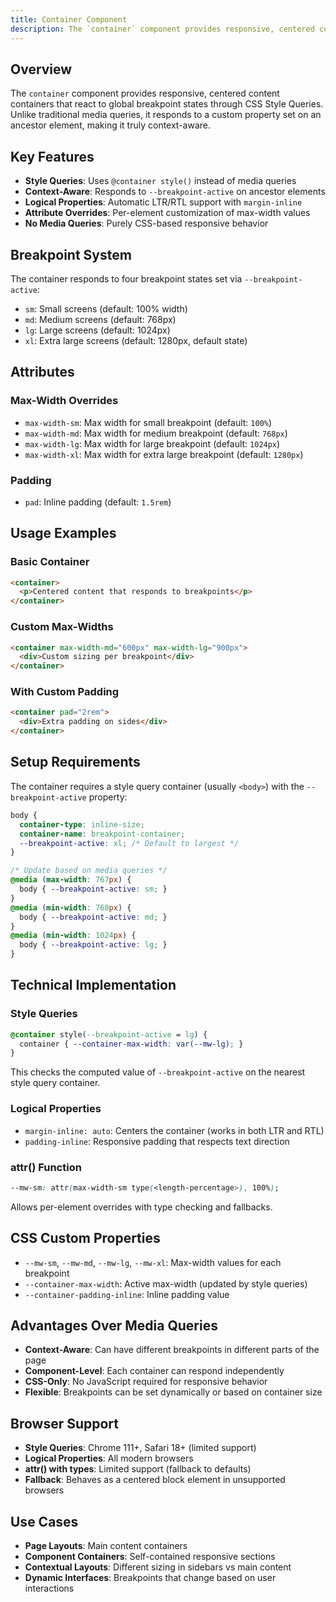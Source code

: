 ```yaml
---
title: Container Component
description: The `container` component provides responsive, centered content containers that react to global breakpoint states through CSS Style Queries. Unlike traditional 
---
```


## Overview
The `container` component provides responsive, centered content containers that react to global breakpoint states through CSS Style Queries. Unlike traditional media queries, it responds to a custom property set on an ancestor element, making it truly context-aware.

## Key Features
- **Style Queries**: Uses `@container style()` instead of media queries
- **Context-Aware**: Responds to `--breakpoint-active` on ancestor elements
- **Logical Properties**: Automatic LTR/RTL support with `margin-inline`
- **Attribute Overrides**: Per-element customization of max-width values
- **No Media Queries**: Purely CSS-based responsive behavior

## Breakpoint System

The container responds to four breakpoint states set via `--breakpoint-active`:

- `sm`: Small screens (default: 100% width)
- `md`: Medium screens (default: 768px)
- `lg`: Large screens (default: 1024px)
- `xl`: Extra large screens (default: 1280px, default state)

## Attributes

### Max-Width Overrides
- `max-width-sm`: Max width for small breakpoint (default: `100%`)
- `max-width-md`: Max width for medium breakpoint (default: `768px`)
- `max-width-lg`: Max width for large breakpoint (default: `1024px`)
- `max-width-xl`: Max width for extra large breakpoint (default: `1280px`)

### Padding
- `pad`: Inline padding (default: `1.5rem`)

## Usage Examples

### Basic Container
```html
<container>
  <p>Centered content that responds to breakpoints</p>
</container>
```

### Custom Max-Widths
```html
<container max-width-md="600px" max-width-lg="900px">
  <div>Custom sizing per breakpoint</div>
</container>
```

### With Custom Padding
```html
<container pad="2rem">
  <div>Extra padding on sides</div>
</container>
```

## Setup Requirements

The container requires a style query container (usually `<body>`) with the `--breakpoint-active` property:

```css
body {
  container-type: inline-size;
  container-name: breakpoint-container;
  --breakpoint-active: xl; /* Default to largest */
}

/* Update based on media queries */
@media (max-width: 767px) {
  body { --breakpoint-active: sm; }
}
@media (min-width: 768px) {
  body { --breakpoint-active: md; }
}
@media (min-width: 1024px) {
  body { --breakpoint-active: lg; }
}
```

## Technical Implementation

### Style Queries
```css
@container style(--breakpoint-active = lg) {
  container { --container-max-width: var(--mw-lg); }
}
```

This checks the computed value of `--breakpoint-active` on the nearest style query container.

### Logical Properties
- `margin-inline: auto`: Centers the container (works in both LTR and RTL)
- `padding-inline`: Responsive padding that respects text direction

### attr() Function
```css
--mw-sm: attr(max-width-sm type(<length-percentage>), 100%);
```

Allows per-element overrides with type checking and fallbacks.

## CSS Custom Properties
- `--mw-sm`, `--mw-md`, `--mw-lg`, `--mw-xl`: Max-width values for each breakpoint
- `--container-max-width`: Active max-width (updated by style queries)
- `--container-padding-inline`: Inline padding value

## Advantages Over Media Queries
- **Context-Aware**: Can have different breakpoints in different parts of the page
- **Component-Level**: Each container can respond independently
- **CSS-Only**: No JavaScript required for responsive behavior
- **Flexible**: Breakpoints can be set dynamically or based on container size

## Browser Support
- **Style Queries**: Chrome 111+, Safari 18+ (limited support)
- **Logical Properties**: All modern browsers
- **attr() with types**: Limited support (fallback to defaults)
- **Fallback**: Behaves as a centered block element in unsupported browsers

## Use Cases
- **Page Layouts**: Main content containers
- **Component Containers**: Self-contained responsive sections
- **Contextual Layouts**: Different sizing in sidebars vs main content
- **Dynamic Interfaces**: Breakpoints that change based on user interactions